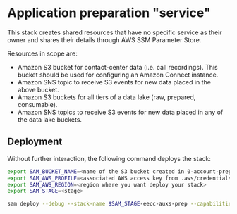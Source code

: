 # Application preparation "service"

This stack creates shared resources that have no specific service as their owner and shares their details through AWS SSM Parameter Store.

Resources in scope are:
* Amazon S3 bucket for contact-center data (i.e. call recordings). This bucket should be used for configuring an Amazon Connect instance.
* Amazon SNS topic to receive S3 events for new data placed in the above bucket.
* Amazon S3 buckets for all tiers of a data lake (raw, prepared, consumable).
* Amazon SNS topics to receive S3 events for new data placed in any of the data lake buckets.

## Deployment

Without further interaction, the following command deploys the stack:

```bash
export SAM_BUCKET_NAME=<name of the S3 bucket created in 0-account-preparation>
export SAM_AWS_PROFILE=<associated AWS access key from .aws/credentials>
export SAM_AWS_REGION=<region where you want deploy your stack>
export SAM_STAGE=<stage>

sam deploy --debug --stack-name $SAM_STAGE-eecc-auxs-prep --capabilities CAPABILITY_IAM --s3-bucket $SAM_BUCKET_NAME --profile $SAM_AWS_PROFILE --region $SAM_AWS_REGION --tags Stage=$SAM_STAGE Workload=eecc Context=auxs Service=prep WorkloadLongName=elfish-electrons-customer-care ContextLongName=auxiliary-service ServiceLongName=application-preparation
```

